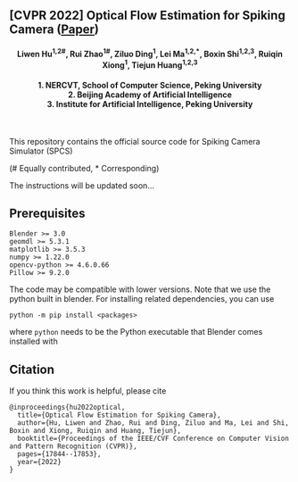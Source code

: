 ## [CVPR 2022] Optical Flow Estimation for Spiking Camera ([Paper](https://openaccess.thecvf.com/content/CVPR2022/html/Hu_Optical_Flow_Estimation_for_Spiking_Camera_CVPR_2022_paper.html))

<h4 align="center">Liwen Hu<sup>1,2#</sup>, Rui Zhao<sup>1#</sup>, Ziluo Ding<sup>1</sup>, Lei Ma<sup>1,2,*</sup>, Boxin Shi<sup>1,2,3</sup>, Ruiqin Xiong<sup>1</sup>, Tiejun Huang<sup>1,2,3</sup></h4>
<h4 align="center">1. NERCVT, School of Computer Science, Peking University <br>
    2. Beijing Academy of Artificial Intelligence <br>
	3. Institute for Artificial Intelligence, Peking University</h4>
	<br> 


This repository contains the official source code for Spiking Camera Simulator (SPCS)

(# Equally contributed, * Corresponding)

The instructions will be updated soon...

## Prerequisites

```
Blender >= 3.0
geomdl >= 5.3.1
matplotlib >= 3.5.3
numpy >= 1.22.0
opencv-python >= 4.6.0.66
Pillow >= 9.2.0
```
The code may be compatible with lower versions. Note that we use the python built in blender. For installing related dependencies, you can use

```
python -m pip install <packages>

```
where ```python``` needs to be the Python executable that Blender comes installed with
## 

## Citation

If you think this work is helpful, please cite

```
@inproceedings{hu2022optical,
  title={Optical Flow Estimation for Spiking Camera},
  author={Hu, Liwen and Zhao, Rui and Ding, Ziluo and Ma, Lei and Shi, Boxin and Xiong, Ruiqin and Huang, Tiejun},
  booktitle={Proceedings of the IEEE/CVF Conference on Computer Vision and Pattern Recognition (CVPR)},
  pages={17844--17853},
  year={2022}
}
```
